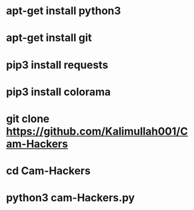# apt-get install python3
# apt-get install git
# pip3 install requests
# pip3 install colorama
# git clone https://github.com/Kalimullah001/Cam-Hackers
# cd Cam-Hackers
# python3 cam-Hackers.py
